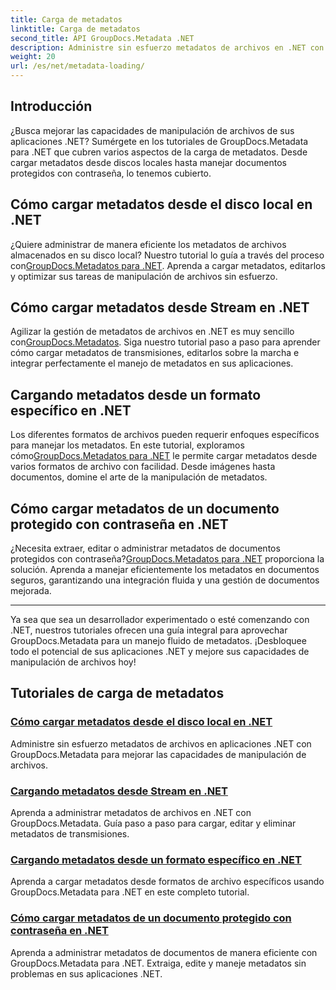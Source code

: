 ```yaml
---
title: Carga de metadatos
linktitle: Carga de metadatos
second_title: API GroupDocs.Metadata .NET
description: Administre sin esfuerzo metadatos de archivos en .NET con GroupDocs.Metadata. Aprenda técnicas de carga, edición y más para mejorar las capacidades de manipulación de archivos.
weight: 20
url: /es/net/metadata-loading/
---
```

## Introducción

¿Busca mejorar las capacidades de manipulación de archivos de sus aplicaciones .NET? Sumérgete en los tutoriales de GroupDocs.Metadata para .NET que cubren varios aspectos de la carga de metadatos. Desde cargar metadatos desde discos locales hasta manejar documentos protegidos con contraseña, lo tenemos cubierto.

## Cómo cargar metadatos desde el disco local en .NET

 ¿Quiere administrar de manera eficiente los metadatos de archivos almacenados en su disco local? Nuestro tutorial lo guía a través del proceso con[GroupDocs.Metadatos para .NET](./load-metadata-local-disk/). Aprenda a cargar metadatos, editarlos y optimizar sus tareas de manipulación de archivos sin esfuerzo.

## Cómo cargar metadatos desde Stream en .NET

 Agilizar la gestión de metadatos de archivos en .NET es muy sencillo con[GroupDocs.Metadatos](./load-metadata-stream/). Siga nuestro tutorial paso a paso para aprender cómo cargar metadatos de transmisiones, editarlos sobre la marcha e integrar perfectamente el manejo de metadatos en sus aplicaciones.

## Cargando metadatos desde un formato específico en .NET

 Los diferentes formatos de archivos pueden requerir enfoques específicos para manejar los metadatos. En este tutorial, exploramos cómo[GroupDocs.Metadatos para .NET](./load-metadata-specific-format/) le permite cargar metadatos desde varios formatos de archivo con facilidad. Desde imágenes hasta documentos, domine el arte de la manipulación de metadatos.

## Cómo cargar metadatos de un documento protegido con contraseña en .NET

¿Necesita extraer, editar o administrar metadatos de documentos protegidos con contraseña?[GroupDocs.Metadatos para .NET](./load-metadata-password-protected/) proporciona la solución. Aprenda a manejar eficientemente los metadatos en documentos seguros, garantizando una integración fluida y una gestión de documentos mejorada.

----
Ya sea que sea un desarrollador experimentado o esté comenzando con .NET, nuestros tutoriales ofrecen una guía integral para aprovechar GroupDocs.Metadata para un manejo fluido de metadatos. ¡Desbloquee todo el potencial de sus aplicaciones .NET y mejore sus capacidades de manipulación de archivos hoy!

## Tutoriales de carga de metadatos
### [Cómo cargar metadatos desde el disco local en .NET](./load-metadata-local-disk/)
Administre sin esfuerzo metadatos de archivos en aplicaciones .NET con GroupDocs.Metadata para mejorar las capacidades de manipulación de archivos.
### [Cargando metadatos desde Stream en .NET](./load-metadata-stream/)
Aprenda a administrar metadatos de archivos en .NET con GroupDocs.Metadata. Guía paso a paso para cargar, editar y eliminar metadatos de transmisiones.
### [Cargando metadatos desde un formato específico en .NET](./load-metadata-specific-format/)
Aprenda a cargar metadatos desde formatos de archivo específicos usando GroupDocs.Metadata para .NET en este completo tutorial.
### [Cómo cargar metadatos de un documento protegido con contraseña en .NET](./load-metadata-password-protected/)
Aprenda a administrar metadatos de documentos de manera eficiente con GroupDocs.Metadata para .NET. Extraiga, edite y maneje metadatos sin problemas en sus aplicaciones .NET.